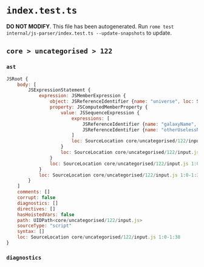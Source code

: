 # `index.test.ts`

**DO NOT MODIFY**. This file has been autogenerated. Run `rome test internal/js-parser/index.test.ts --update-snapshots` to update.

## `core > uncategorised > 122`

### `ast`

```javascript
JSRoot {
	body: [
		JSExpressionStatement {
			expression: JSMemberExpression {
				object: JSReferenceIdentifier {name: "universe", loc: SourceLocation core/uncategorised/122/input.js 1:0-1:8 (universe)}
				property: JSComputedMemberProperty {
					value: JSSequenceExpression {
						expressions: [
							JSReferenceIdentifier {name: "galaxyName", loc: SourceLocation core/uncategorised/122/input.js 1:9-1:19 (galaxyName)}
							JSReferenceIdentifier {name: "otherUselessName", loc: SourceLocation core/uncategorised/122/input.js 1:21-1:37 (otherUselessName)}
						]
						loc: SourceLocation core/uncategorised/122/input.js 1:9-1:37
					}
					loc: SourceLocation core/uncategorised/122/input.js 1:8-1:38
				}
				loc: SourceLocation core/uncategorised/122/input.js 1:0-1:38
			}
			loc: SourceLocation core/uncategorised/122/input.js 1:0-1:38
		}
	]
	comments: []
	corrupt: false
	diagnostics: []
	directives: []
	hasHoistedVars: false
	path: UIDPath<core/uncategorised/122/input.js>
	sourceType: "script"
	syntax: []
	loc: SourceLocation core/uncategorised/122/input.js 1:0-1:38
}
```

### `diagnostics`

```

```
